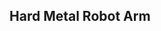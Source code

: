 <script defer src="./assets/block-infotable/infotable.js"></script>

Hard Metal Robot Arm
-------------------------
